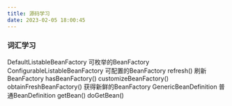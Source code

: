 ```yaml
---
title: 源码学习
date: 2023-02-05 18:00:45
---
```


### 词汇学习
DefaultListableBeanFactory 可枚举的BeanFactory
ConfigurableListableBeanFactory 可配置的BeanFactory
refresh() 刷新BeanFactory
hasBeanFactory()
customizeBeanFactory()
obtainFreshBeanFactory() 获得新鲜的BeanFactory
GenericBeanDefinition 普通BeanDefinition
getBean()
doGetBean()